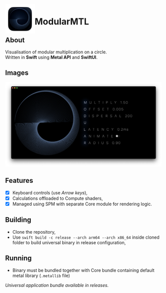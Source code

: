 <img align="left" width="95" height="95" src="Images/AppIcon.png">

# ModularMTL

## About
Visualisation of modular multiplication on a circle.  
Written in **Swift** using **Metal API** and **SwiftUI**.

## Images
![Prototype](Images/Preview.png)

## Features
- [x] Keyboard controls (use *Arrow keys*),
- [x] Calculations offloaded to Compute shaders,
- [x] Managed using SPM with separate Core module for rendering logic. 

## Building
- Clone the repository,
- Use `swift build -c release --arch arm64 --arch x86_64` inside cloned folder to build universal binary in release configuration,

## Running
- Binary must be bundled together with Core bundle containing default metal library (`.metallib` file)

*Universal application bundle available in releases.*

